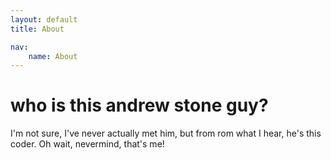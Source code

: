 ```yaml
---
layout: default
title: About

nav:
    name: About
---
```


# who is this andrew stone guy?

I'm not sure, I've never actually met him, but from rom what I hear, he's this coder.  Oh wait,
nevermind, that's me!
